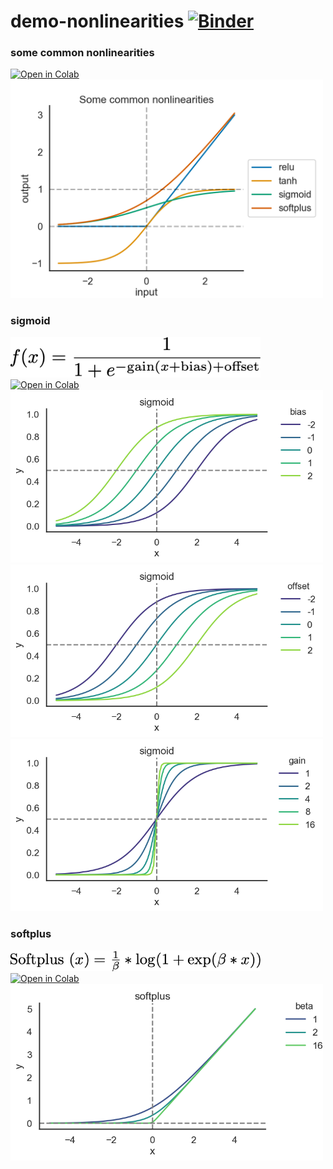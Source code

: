 # demo-nonlinearities [![Binder](https://mybinder.org/badge_logo.svg)](https://mybinder.org/v2/gh/qihongl/demo-nonlinearities/master)

### some common nonlinearities

<a href="https://colab.research.google.com/github/qihongl/demo-nonlinearities/blob/master/comparison.ipynb">
  <img src="https://colab.research.google.com/assets/colab-badge.svg" alt="Open in Colab" title="Open in Colab">
</a>

<img src="https://github.com/qihongl/demo-nonlinearities/blob/master/figs/comparison.png" width='500'>


### sigmoid 

<img src="https://github.com/qihongl/demo-nonlinearities/blob/master/figs/sigmoid-func.png" width='400'>

<a href="https://colab.research.google.com/github/qihongl/demo-nonlinearities/blob/master/sigmoid.ipynb">
  <img src="https://colab.research.google.com/assets/colab-badge.svg" alt="Open in Colab" title="Open in Colab">
</a>

<img src="https://github.com/qihongl/demo-nonlinearities/blob/master/figs/sigmoid-bias.png" width='500'>
<img src="https://github.com/qihongl/demo-nonlinearities/blob/master/figs/sigmoid-offset.png" width='500'>
<img src="https://github.com/qihongl/demo-nonlinearities/blob/master/figs/sigmoid-gain.png" width='500'>


### softplus

<img src="https://github.com/qihongl/demo-nonlinearities/blob/master/figs/softplus-func.png" width='400'>

<a href="https://colab.research.google.com/github/qihongl/demo-nonlinearities/blob/master/softplus.ipynb">
  <img src="https://colab.research.google.com/assets/colab-badge.svg" alt="Open in Colab" title="Open in Colab">
</a>

<img src="https://github.com/qihongl/demo-nonlinearities/blob/master/figs/softplus-beta.png" width='500'>
